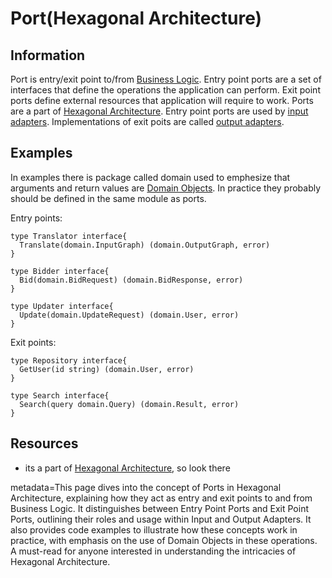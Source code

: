 # Port(Hexagonal Architecture)

## Information

Port is entry/exit point to/from [Business Logic](https://github.com/vimcki/design-principles/blob/master/Business%20Logic.md). Entry point ports are a set of interfaces that define the operations the application can perform. Exit point ports define external resources that application will require to work. Ports are a part of [Hexagonal Architecture](https://github.com/vimcki/design-principles/blob/master/Hexagonal%20Architecture.md). Entry point ports are used by [input adapters](https://github.com/vimcki/design-principles/blob/master/Adapter.md). Implementations of exit poits are called [output adapters](https://github.com/vimcki/design-principles/blob/master/Adapter.md).

## Examples

In examples there is package called domain used to emphesize that arguments and return values are [Domain Objects](https://github.com/vimcki/design-principles/blob/master/Domain%20Objects.md). In practice they probably should be defined in the same module as ports.

Entry points:

```golang
type Translator interface{
  Translate(domain.InputGraph) (domain.OutputGraph, error)
}
```
```golang
type Bidder interface{
  Bid(domain.BidRequest) (domain.BidResponse, error)
}
```
```golang
type Updater interface{
  Update(domain.UpdateRequest) (domain.User, error)
}
```

Exit points:

```golang
type Repository interface{
  GetUser(id string) (domain.User, error)
}
```
```golang
type Search interface{
  Search(query domain.Query) (domain.Result, error)
}
```

## Resources

- its a part of [Hexagonal Architecture](https://github.com/vimcki/design-principles/blob/master/Hexagonal%20Architecture.md), so look there

metadata=This page dives into the concept of Ports in Hexagonal Architecture, explaining how they act as entry and exit points to and from Business Logic. It distinguishes between Entry Point Ports and Exit Point Ports, outlining their roles and usage within Input and Output Adapters. It also provides code examples to illustrate how these concepts work in practice, with emphasis on the use of Domain Objects in these operations. A must-read for anyone interested in understanding the intricacies of Hexagonal Architecture.
